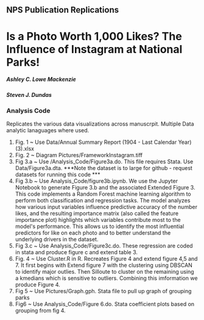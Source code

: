 ## NPS Publication Replications
# Is a Photo Worth 1,000 Likes? The Influence of Instagram at National Parks!
##### Ashley C. Lowe Mackenzie 
##### Steven J. Dundas 


### Analysis Code
Replicates the various data visualizations across manuscrpit. Multiple Data analytic lanaguages where used.

1. Fig. 1 ~ Use  Data/Annual Summary Report (1904 - Last Calendar Year) (3).xlsx
2. Fig. 2 ~ Diagram Pictures/FrameworkInstagram.tiff
3. Fig 3.a ~ Use /Analysis_Code/Figure3a.do. This file requires Stata. Use Data/Figure3a.dta. ***Note the dataset is to large for github - request datasets for running this code ***
4. Fig 3.b ~ Use Analysis_Code/figure3b.ipynb. We use the Jupyter Notebook to generate Figure 3.b and the associated Extended Figure 3. This code implements a Random Forest machine learning algorithm to perform both classification and regression tasks. The model analyzes how various input variables influence predictive accuracy of the number likes, and the resulting importance matrix (also called the feature importance plot) highlights which variables contribute most to the model's performance. This allows us to identify the most influential predictors for like on each photo and to better understand the underlying drivers in the dataset.
5. Fig 3.c ~  Use Analysis_Code/Figure3c.do. These regression are coded in stata and produce figure c and extend table 3.
7. Fig. 4 ~ Use Cluster.R in R. Recreates Figure 4 and extend figure 4,5 and 7. It first begins with Extend figure 7 with the clustering using  DBSCAN to identify major outlies. Then Silloute to cluster on the remaining using a kmedians which is sensitive to outliers. Combining this imformation we produce Figure 4.
8. Fig 5 ~ Use Pictures/Graph.gph. Stata file to pull up graph of grouping parks
9. Fig6 ~ Use Analysis_Code/Figure 6.do. Stata coefficient plots based on grouping from fig 4.





